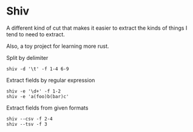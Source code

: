 # Shiv

A different kind of cut that makes it easier to extract the kinds of things I tend to need to extract.

Also, a toy project for learning more rust.

Split by delimiter
```
shiv -d '\t' -f 1-4 6-9
```

Extract fields by regular expression
```
shiv -e '\d+' -f 1-2
shiv -e 'a(foo)b(bar)c'
```

Extract fields from given formats
```
shiv --csv -f 2-4
shiv --tsv -f 3
```
